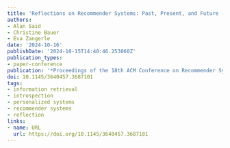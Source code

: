 ```yaml
---
title: 'Reflections on Recommender Systems: Past, Present, and Future (INTROSPECTIVES)'
authors:
- Alan Said
- Christine Bauer
- Eva Zangerle
date: '2024-10-16'
publishDate: '2024-10-15T14:40:46.253060Z'
publication_types:
- paper-conference
publication: '*Proceedings of the 18th ACM Conference on Recommender Systems*'
doi: 10.1145/3640457.3687101
tags:
- information retrieval
- introspection
- personalized systems
- recommender systems
- reflection
links:
- name: URL
  url: https://doi.org/10.1145/3640457.3687101
---
```

